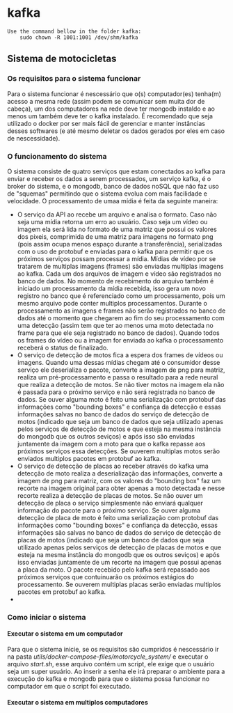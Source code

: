 # kafka
    Use the command bellow in the folder kafka:
        sudo chown -R 1001:1001 /dev/shm/kafka

## Sistema de motocicletas

### Os requisitos para o sistema funcionar

Para o sistema funcionar é nescessário que o(s) computador(es) tenha(m) acesso a mesma rede (assim podem se comunicar sem muita dor de cabeça), um dos computadores na rede deve ter mongodb instaldo e ao menos um também deve ter o kafka instalado. É recomendado que seja utilizado o docker por ser mais fácil de gerenciar e manter instâncias desses softwares (e até mesmo deletar os dados gerados por eles em caso de nescessidade).

### O funcionamento do sistema

O sistema consiste de quatro serviços que estam conectados ao kafka para enviar e receber os dados a serem processados, um serviço kafka, é o broker do sistema, e o mongodb, banco de dados noSQL que não faz uso de "squemas" permitindo que o sistema evolua com mais facilidade e velocidade. O processamento de umaa mídia é feita da seguinte maneira:

- O serviço da API ao recebe um arquivo e analisa o formato. Caso não seja uma mídia retorna um erro ao usuário. Caso seja um vídeo ou imagem ela será lida no formato de uma matriz que possui os valores dos pixeis, comprimida de uma matriz para imagens no formato png (pois assim ocupa menos espaço durante a transferência), serializadas com o uso de protobuf e enviadas para o kafka para permitir que os próximos serviços possam processar a mídia. Mídias de vídeo por se tratarem de multiplas imagens (frames) são enviadas multiplas imagens ao kafka. Cada um dos arquivos de imagem e vídeo são registrados no banco de dados. No momento de recebimento do arquivo também é iniciado um processamento da mídia recebida, isso gera um novo registro no banco que é referenciado como um processamento, pois um mesmo arquivo pode conter multiplos processamentos. Durante o processamento as imagens e frames não serão registrados no banco de dados até o momento que chegarem ao fim do seu processamento com uma detecção (assim tem que ter ao menos uma moto detectada no frame para  que ele seja registrado no banco de dados). Quando todos os frames do vídeo ou a imagem for enviada ao kafka o processamento receberá o status de finalizado.
- O serviço de detecção de motos fica a espera dos frames de vídeos ou imagens. Quando uma dessas mídias chegam até o consumidor desse serviço ele deserializa o pacote, converte a imagem de png para matriz, realiza um pré-processamento e passa o resultado para a rede neural que realiza a detecção de motos. Se não tiver motos na imagem ela não é passada para o próximo serviço e não será registrada no banco de dados. Se ouver alguma moto é feito uma serialização com protobuf das informações como "bounding boxes" e confiança da detecção e essas informações salvas no banco de dados do serviço de detecção de motos (indicado que seja um banco de dados que seja utilizado apenas pelos serviços de detecção de motos e que esteja na mesma instância do mongodb que os outros seviços) e após isso são enviadas juntamente da imagem com a moto para que o kafka repasse aos próximos serviços essa detecções. Se ouverem multiplas motos serão enviados multiplos pacotes em protobuf ao kafka.
- O serviço de detecção de placas ao receber através do kafka uma detecção de moto realiza a deserialização das informações, converte a imagem de png para matriz, com os valores do "bounding box" faz um recorte na imagem original para obter apenas a moto detectada e nesse recorte realiza a detecção de placas de motos. Se não ouver um detecção de placa o serviço simplesmente não enviará qualquer informação do pacote para o próximo serviço. Se ouver alguma detecção de placa de moto é feito uma serialização com protobuf das informações como "bounding boxes" e confiança da detecção, essas informações são salvas no banco de dados do serviço de detecção de placas de motos (indicado que seja um banco de dados que seja utilizado apenas pelos serviços de detecção de placas de motos e que esteja na mesma instância do mongodb que os outros seviços) e após isso enviadas juntamente de um recorte na imagem que possui apenas a placa da moto. O pacote recebido pelo kafka será repassado aos próximos serviços que contuinuarão os próximos estágios do processamento. Se ouverem multiplas placas serão enviadas multiplos pacotes em protobuf ao kafka.
- 

### Como iniciar o sistema

#### Executar o sistema em um computador

Para que o sistema inicie, se os requisitos são cumpridos é nescessário ir na pasta *utils/docker-compose-files/motorcycle_system/* e executar o arquivo *start.sh*, esse arquivo contém um script, ele exige que o usuário seja um super usuário. Ao inserir a senha ele irá preparar o ambiente para a execução do kafka e mongodb para que o sistema possa funcionar no computador em que o script foi executado.

#### Executar o sistema em multiplos computadores

